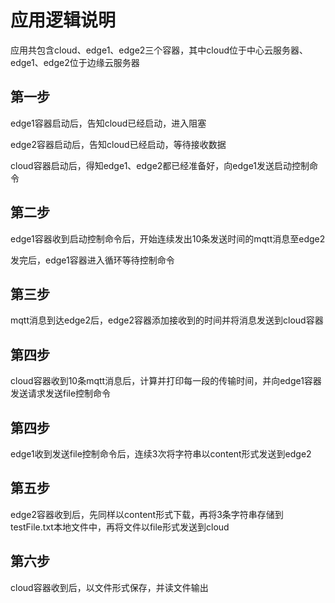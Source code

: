 # 应用逻辑说明
应用共包含cloud、edge1、edge2三个容器，其中cloud位于中心云服务器、edge1、edge2位于边缘云服务器

## 第一步
edge1容器启动后，告知cloud已经启动，进入阻塞

edge2容器启动后，告知cloud已经启动，等待接收数据

cloud容器启动后，得知edge1、edge2都已经准备好，向edge1发送启动控制命令

## 第二步
edge1容器收到启动控制命令后，开始连续发出10条发送时间的mqtt消息至edge2

发完后，edge1容器进入循环等待控制命令

## 第三步
mqtt消息到达edge2后，edge2容器添加接收到的时间并将消息发送到cloud容器

## 第四步
cloud容器收到10条mqtt消息后，计算并打印每一段的传输时间，并向edge1容器发送请求发送file控制命令

## 第四步
edge1收到发送file控制命令后，连续3次将字符串以content形式发送到edge2

## 第五步
edge2容器收到后，先同样以content形式下载，再将3条字符串存储到testFile.txt本地文件中，再将文件以file形式发送到cloud

## 第六步
cloud容器收到后，以文件形式保存，并读文件输出
